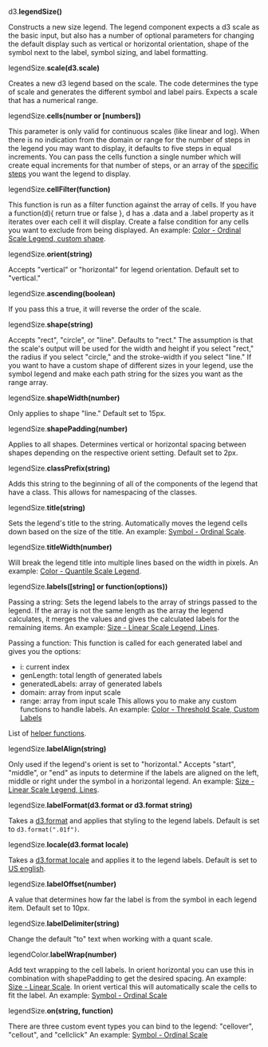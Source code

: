 d3.**legendSize()**

Constructs a new size legend. The legend component expects a d3 scale as the basic input, but also has a number of optional parameters for changing the default display such as vertical or horizontal orientation, shape of the symbol next to the label, symbol sizing, and label formatting.

legendSize.**scale(d3.scale)**

Creates a new d3 legend based on the scale. The code determines the type of scale and generates the different symbol and label pairs. Expects a scale that has a numerical range.

legendSize.**cells(number or [numbers])**

This parameter is only valid for continuous scales (like linear and log). When there is no indication from the domain or range for the number of steps in the legend you may want to display, it defaults to five steps in equal increments. You can pass the cells function a single number which will create equal increments for that number of steps, or an array of the [specific steps](#color-linear-custom) you want the legend to display.

legendSize.**cellFilter(function)**

This function is run as a filter function against the array of cells. If you have a function(d){ return true or false }, d has a .data and a .label property as it iterates over each cell it will display. Create a false condition for any cells you want to exclude from being displayed. An example: [Color - Ordinal Scale Legend, custom shape](#color-ordinal).

legendSize.**orient(string)**

Accepts "vertical" or "horizontal" for legend orientation. Default set to "vertical."

legendSize.**ascending(boolean)**

If you pass this a true, it will reverse the order of the scale.

legendSize.**shape(string)**

Accepts "rect", "circle", or "line". Defaults to "rect." The assumption is that the scale's output will be used for the width and height if you select "rect," the radius if you select "circle," and the stroke-width if you select "line." If you want to have a custom shape of different sizes in your legend, use the symbol legend and make each path string for the sizes you want as the range array.

legendSize.**shapeWidth(number)**

Only applies to shape "line." Default set to 15px.

legendSize.**shapePadding(number)**

Applies to all shapes. Determines vertical or horizontal spacing between shapes depending on the respective orient setting. Default set to 2px.

legendSize.**classPrefix(string)**

Adds this string to the beginning of all of the components of the legend that have a class. This allows for namespacing of the classes.

legendSize.**title(string)**

Sets the legend's title to the string. Automatically moves the legend cells down based on the size of the title. An example: [Symbol - Ordinal Scale](#symbol-ordinal).

legendSize.**titleWidth(number)**

Will break the legend title into multiple lines based on the width in pixels. An example: [Color - Quantile Scale Legend](#color-quant).

legendSize.**labels([string] or function(options))**

Passing a string:
Sets the legend labels to the array of strings passed to the legend. If the array is not the same length as the array the legend calculates, it merges the values and gives the calculated labels for the remaining items. An example: [Size - Linear Scale Legend, Lines](#size-line).

Passing a function:
This function is called for each generated label and gives you the options:
- i: current index
- genLength: total length of generated labels
- generatedLabels: array of generated labels
- domain: array from input scale
- range: array from input scale
This allows you to make any custom functions to handle labels. An example: [Color - Threshold Scale, Custom Labels](#color-threshold)

List of [helper functions](#helpers).


legendSize.**labelAlign(string)**

Only used if the legend's orient is set to "horizontal." Accepts "start", "middle", or "end" as inputs to determine if the labels are aligned on the left, middle or right under the symbol in a horizontal legend. An example: [Size - Linear Scale Legend, Lines](#size-line).

legendSize.**labelFormat(d3.format or d3.format string)**


Takes a [d3.format](https://github.com/mbostock/d3/wiki/Formatting) and applies that styling to the legend labels. Default is set to `d3.format(".01f")`.

legendSize.**locale(d3.format locale)**

Takes a [d3.format locale](https://github.com/d3/d3-format/tree/master/locale) and applies it to the legend labels. Default is set to [US english](https://github.com/d3/d3-format/blob/master/locale/en-US.json).

legendSize.**labelOffset(number)**

A value that determines how far the label is from the symbol in each legend item. Default set to 10px.

legendSize.**labelDelimiter(string)**

Change the default "to" text when working with a quant scale.

legendColor.**labelWrap(number)**

Add text wrapping to the cell labels. In orient horizontal you can use this in combination with shapePadding to get the desired spacing. An example: [Size - Linear Scale](#size-line). In orient vertical this will automatically scale the cells to fit the label. An example: [Symbol - Ordinal Scale](#symbol-ordinal) 

legendSize.**on(string, function)**

There are three custom event types you can bind to the legend: "cellover", "cellout", and "cellclick" An example: [Symbol - Ordinal Scale](#symbol-ordinal)
